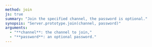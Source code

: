 ```yaml
---
method: join
js: true
summary: "Join the specified channel, the password is optional."
synopsis: "Server.prototype.join(channel, password)"
arguments:
  - "**channel**: the channel to join,"
  - "**password**: an optional password."
---
```

